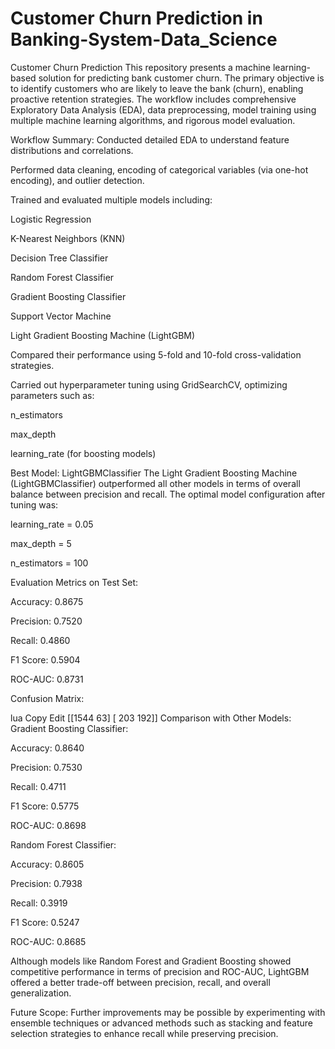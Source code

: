# Customer Churn Prediction in Banking-System-Data_Science
Customer Churn Prediction
This repository presents a machine learning-based solution for predicting bank customer churn. The primary objective is to identify customers who are likely to leave the bank (churn), enabling proactive retention strategies. The workflow includes comprehensive Exploratory Data Analysis (EDA), data preprocessing, model training using multiple machine learning algorithms, and rigorous model evaluation.

Workflow Summary:
Conducted detailed EDA to understand feature distributions and correlations.

Performed data cleaning, encoding of categorical variables (via one-hot encoding), and outlier detection.

Trained and evaluated multiple models including:

Logistic Regression

K-Nearest Neighbors (KNN)

Decision Tree Classifier

Random Forest Classifier

Gradient Boosting Classifier

Support Vector Machine

Light Gradient Boosting Machine (LightGBM)

Compared their performance using 5-fold and 10-fold cross-validation strategies.

Carried out hyperparameter tuning using GridSearchCV, optimizing parameters such as:

n_estimators

max_depth

learning_rate (for boosting models)

Best Model: LightGBMClassifier
The Light Gradient Boosting Machine (LightGBMClassifier) outperformed all other models in terms of overall balance between precision and recall. The optimal model configuration after tuning was:

learning_rate = 0.05

max_depth = 5

n_estimators = 100

Evaluation Metrics on Test Set:

Accuracy: 0.8675

Precision: 0.7520

Recall: 0.4860

F1 Score: 0.5904

ROC-AUC: 0.8731

Confusion Matrix:

lua
Copy
Edit
[[1544   63]
 [ 203  192]]
Comparison with Other Models:
Gradient Boosting Classifier:

Accuracy: 0.8640

Precision: 0.7530

Recall: 0.4711

F1 Score: 0.5775

ROC-AUC: 0.8698

Random Forest Classifier:

Accuracy: 0.8605

Precision: 0.7938

Recall: 0.3919

F1 Score: 0.5247

ROC-AUC: 0.8685

Although models like Random Forest and Gradient Boosting showed competitive performance in terms of precision and ROC-AUC, LightGBM offered a better trade-off between precision, recall, and overall generalization.

Future Scope:
Further improvements may be possible by experimenting with ensemble techniques or advanced methods such as stacking and feature selection strategies to enhance recall while preserving precision.
